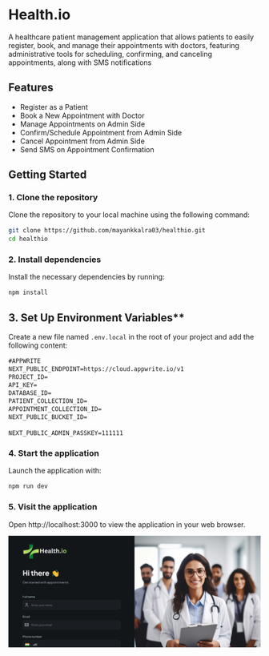 # Health.io

A healthcare patient management application that allows patients to easily register, book, and manage their appointments with doctors, featuring administrative tools for scheduling, confirming, and canceling appointments, along with SMS notifications

## Features

- Register as a Patient
- Book a New Appointment with Doctor
- Manage Appointments on Admin Side
- Confirm/Schedule Appointment from Admin Side
- Cancel Appointment from Admin Side
- Send SMS on Appointment Confirmation

## Getting Started

### 1. Clone the repository

Clone the repository to your local machine using the following command:

```sh
git clone https://github.com/mayankkalra03/healthio.git
cd healthio
```

### 2. Install dependencies

Install the necessary dependencies by running:

```sh
npm install
```

## 3. Set Up Environment Variables\*\*

Create a new file named `.env.local` in the root of your project and add the following content:

```env
#APPWRITE
NEXT_PUBLIC_ENDPOINT=https://cloud.appwrite.io/v1
PROJECT_ID=
API_KEY=
DATABASE_ID=
PATIENT_COLLECTION_ID=
APPOINTMENT_COLLECTION_ID=
NEXT_PUBLIC_BUCKET_ID=

NEXT_PUBLIC_ADMIN_PASSKEY=111111
```

### 4. Start the application

Launch the application with:

```sh
npm run dev
```

### 5. Visit the application

Open http://localhost:3000 to view the application in your web browser.

![Health.io](./public/assets/images/landing.png "Health.io")

